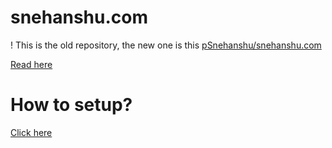 # snehanshu.com

! This is the old repository, the new one is this [pSnehanshu/snehanshu.com](https://github.com/pSnehanshu/snehanshu.com)

[Read here](https://snehanshu.com)

# How to setup?

[Click here](https://jekyllrb.com/docs/)
